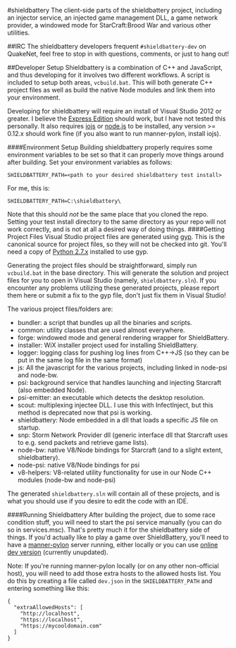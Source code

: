 #shieldbattery
The client-side parts of the shieldbattery project, including an injector service, an injected game management DLL, a game network provider, a windowed mode for StarCraft:Brood War and various other utilities.

##IRC
The shieldbattery developers frequent `#shieldbattery-dev` on QuakeNet, feel free to stop in with questions, comments, or just to hang out!

##Developer Setup
Shieldbattery is a combination of C++ and JavaScript, and thus developing for it involves two different workflows. A script is included to setup both areas, `vcbuild.bat`. This will both generate C++ project files as well as build the native Node modules and link them into your environment.

Developing for shieldbattery will require an install of Visual Studio 2012 or greater. I believe the [Express Edition](http://www.microsoft.com/visualstudio/eng/products/visual-studio-express-products) should work, but I have not tested this personally. It also requires [iojs](http://iojs.org) or [node.js](http://nodejs.org/) to be installed, any version >= 0.12.x should work fine (if you also want to run manner-pylon, install iojs).

####Environment Setup
Building shieldbattery properly requires some environment variables to be set so that it can properly move things around after building. Set your environment variables as follows:
```
SHIELDBATTERY_PATH=<path to your desired shieldbattery test install>
```
For me, this is:
```
SHIELDBATTERY_PATH=C:\shieldbattery\
```

Note that this should *not* be the same place that you cloned the repo. Setting your test install directory to the same directory as your repo will not work correctly, and is not at all a desired way of doing things.
####Getting Project Files
Visual Studio project files are generated using [gyp](https://code.google.com/p/gyp/). This is the canonical source for project files, so they will not be checked into git. You'll need a copy of [Python 2.7.x](http://www.python.org/download/) installed to use gyp.

Generating the project files should be straightforward, simply run `vcbuild.bat` in the base directory. This will generate the solution and project files for you to open in Visual Studio (namely, `shieldbattery.sln`). If you encounter any problems utilizing these generated projects, please report them here or submit a fix to the gyp file, don't just fix them in Visual Studio!

The various project files/folders are:
- bundler: a script that bundles up all the binaries and scripts.
- common: utility classes that are used almost everywhere.
- forge: windowed mode and general rendering wrapper for ShieldBattery.
- installer: WiX installer project used for installing ShieldBattery.
- logger: logging class for pushing log lines from C++->JS (so they can be put in the same log file in the same format)
- js: All the javascript for the various projects, including linked in node-psi and node-bw.
- psi: background service that handles launching and injecting Starcraft (also embedded Node).
- psi-emitter: an executable which detects the desktop resolution.
- scout: multiplexing injectee DLL. I use this with InfectInject, but this method is deprecated now that psi is working.
- shieldbattery: Node embedded in a dll that loads a specific JS file on startup.
- snp: Storm Network Provider dll (generic interface dll that Starcraft uses to e.g. send packets and retrieve game lists).
- node-bw: native V8/Node bindings for Starcraft (and to a slight extent, shieldbattery).
- node-psi: native V8/Node bindings for psi
- v8-helpers: V8-related utility functionality for use in our Node C++ modules (node-bw and node-psi)

The generated `shieldbattery.sln` will contain all of these projects, and is what you should use if you desire to edit the code with an IDE.

####Running Shieldbattery
After building the project, due to some race condition stuff, you will need to start the psi service manually (you can do so in services.msc). That's pretty much it for the shieldbattery side of things. If you'd actually like to play a game over ShieldBattery, you'll need to have a [manner-pylon](https://github.com/tec27/manner-pylon) server running, either locally or you can use [online dev version](https://dev.shieldbattery.net/) (currently unupdated).

Note: If you're running manner-pylon locally (or on any other non-official host), you will need to add those extra hosts to the allowed hosts list. You do this by creating a file called `dev.json` in the `SHIELDBATTERY_PATH` and entering something like this:
```
{
  "extraAllowedHosts": [
    "http://localhost",
    "https://localhost",
    "https://mycooldomain.com"
  ]
}
```
